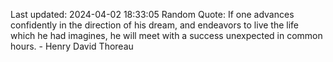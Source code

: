 Last updated: 2024-04-02 18:33:05
Random Quote: If one advances confidently in the direction of his dream, and endeavors to live the life which he had imagines, he will meet with a success unexpected in common hours. - Henry David Thoreau